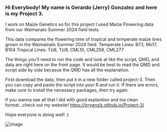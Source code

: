 ### Hi Everybody! My name is Gerardo (Jerry) Gonzalez and here is my Project 3.

I work on Maize Genetics so for this project I used Maize Flowering data from our Waimanalo Summer 2024 field tests.

This data compares the flowering time of tropical and temperate maize lines grown in the Waimainalo Summer 2024 field.
Temperate Lines: B73, Mo17, B104
Tropical Lines: Tzi8, Tzi9, CML10, CML258, CML277

The things you'll need to run the code and look at like the script, QMD, and data are right here on the front page.
It would be best to read the QMD and script side by side becasue the QMD has all the explanation.

First download the data, then put it in a new folder called project-3. Then you can copy and paste the script into your R and run it.
If there are errors, make sure to install the necessary packages, then try again. 

If you wanna see all that I did with good explantion and ina  clean format...check out my website! https://jrrygnzlz.github.io/Project-3/

Hope everyone is doing well! :) 

![image](https://github.com/user-attachments/assets/b3f9a9f1-47a2-44bc-9c18-596ce1076bfb)

